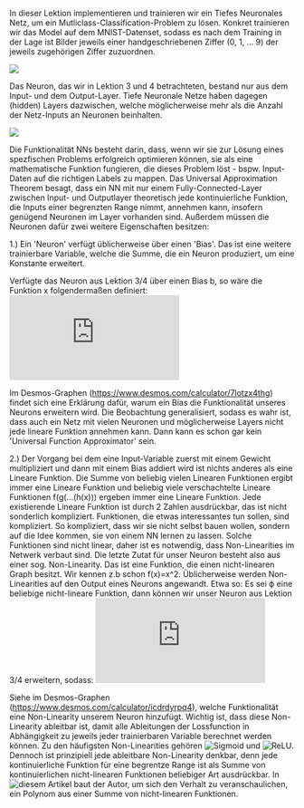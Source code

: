 In dieser Lektion implementieren und trainieren wir ein Tiefes Neuronales Netz, um ein Mutliclass-Classification-Problem zu lösen. Konkret trainieren wir das Model auf dem MNIST-Datenset, sodass es nach dem Training in der Lage ist Bilder jeweils einer handgeschriebenen Ziffer (0, 1, ... 9) der jeweils zugehörigen Ziffer zuzuordnen.

![](https://miro.medium.com/max/1400/1*LyRlX__08q40UJohhJG9Ow.png)

Das Neuron, das wir in Lektion 3 und 4 betrachteten, bestand nur aus dem Input- und dem Output-Layer. Tiefe Neuronale Netze haben dagegen (hidden) Layers dazwischen, welche möglicherweise mehr als die Anzahl der Netz-Inputs an Neuronen beinhalten.

![](https://miro.medium.com/max/1400/1*KHs1Chs6TCJDTIIQVyIJxg.png)

Die Funktionalität NNs besteht darin, dass, wenn wir sie zur Lösung eines spezfischen Problems erfolgreich optimieren können, sie als eine mathematische Funktion fungieren, die dieses Problem löst - bspw. Input-Daten auf die richtigen Labels zu mappen. Das Universal Approximation Theorem besagt, dass ein NN mit nur einem Fully-Connected-Layer zwischen Input- und Outputlayer theoretisch jede kontinuierliche Funktion, die Inputs einer begrenzten Range nimmt, annehmen kann, insofern genügend Neuronen im Layer vorhanden sind. Außerdem müssen die Neuronen dafür zwei weitere Eigenschaften besitzen:

1.) Ein 'Neuron' verfügt üblicherweise über einen 'Bias'. Das ist eine weitere trainierbare Variable, welche die Summe, die ein Neuron produziert, um eine Konstante erweitert.

Verfügte das Neuron aus Lektion 3/4 über einen Bias b, so wäre die Funktion x folgendermaßen definiert: ![](https://latex.codecogs.com/png.latex?%5Cdpi%7B100%7D%20x%28x_0%2Cw_0%2Cx_1%2Cw_1%2Cb%29%20%3D%20x_0w_0&plus;x_1w_1&plus;b)

Im Desmos-Graphen (https://www.desmos.com/calculator/7lotzx4thg) findet sich eine Erklärung dafür, warum ein Bias die Funktionalität unseres Neurons erweitern wird. Die Beobachtung generalisiert, sodass es wahr ist, dass auch ein Netz mit vielen Neuronen und möglicherweise Layers nicht jede lineare Funktion annehmen kann. Dann kann es schon gar kein 'Universal Function Approximator' sein.

2.) Der Vorgang bei dem eine Input-Variable zuerst mit einem Gewicht multipliziert und dann mit einem Bias addiert wird ist nichts anderes als eine Lineare Funktion. Die Summe von beliebig vielen Linearen Funktionen ergibt immer eine Lineare Funktion und beliebig viele verschachtelte Lineare Funktionen
f(g(...(h(x))) ergeben immer eine Lineare Funktion. Jede existierende Lineare Funktion ist durch 2 Zahlen ausdrückbar, das ist nicht sonderlich kompliziert.
Funktionen, die etwas interessantes tun sollen, sind kompliziert. So kompliziert, dass wir sie nicht selbst bauen wollen, sondern auf die Idee kommen, sie von einem NN lernen zu lassen. Solche Funktionen sind nicht linear, daher ist es notwendig, dass Non-Linearities im Netwerk verbaut sind.
Die letzte Zutat für unser Neuron besteht also aus einer sog. Non-Linearity. Das ist eine Funktion, die einen nicht-linearen Graph besitzt. Wir kennen z.b schon f(x)=x^2. Üblicherweise werden Non-Linearities auf den Output eines Neurons angewandt. Etwa so: Es sei ϕ eine beliebige nicht-lineare Funktion, dann können wir unser Neuron aus Lektion 3/4 erweitern, sodass: ![](https://latex.codecogs.com/png.latex?%5Cdpi%7B100%7D%20x%28x_0%2Cw_0%2Cx_1%2Cw_1%2Cb%29%20%3D%20%5Cphi%20%28x_0w_0&plus;x_1w_1&plus;b%29)

Siehe im Desmos-Graphen (https://www.desmos.com/calculator/icdrdyrpq4), welche Funktionalität eine Non-Linearity unserem Neuron hinzufügt.
Wichtig ist, dass diese Non-Linearity ableitbar ist, damit alle Ableitungen der Lossfunction in Abhängigkeit zu jeweils jeder trainierbaren Variable berechnet werden können. Zu den häufigsten Non-Linearities gehören ![Sigmoid](https://en.wikipedia.org/wiki/Sigmoid_function) und ![ReLU](https://en.wikipedia.org/wiki/Rectifier_(neural_networks)). Dennoch ist prinzipiell jede ableitbare Non-Linearity denkbar, denn jede kontinuierliche Funktion für eine begrentze Range ist als Summe von kontinuierlichen nicht-linearen Funktionen beliebiger Art ausdrückbar. In ![diesem Artikel](https://towardsdatascience.com/can-neural-networks-really-learn-any-function-65e106617fc6) baut der Autor, um sich den Verhalt zu veranschaulichen, ein Polynom aus einer Summe von nicht-linearen Funktionen.

